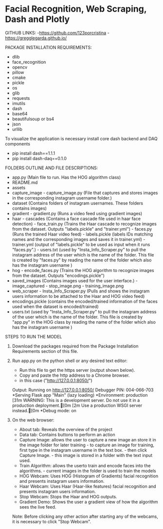 # Facial Recognition, Web Scraping, Dash and Plotly

GITHUB LINKS:
-https://github.com/123porcristina
-https://gregglegarda.github.io/


PACKAGE INSTALLATION REQUIREMENTS:
- dlib
- face_recognition
- opencv
- pillow
- cmake
- pickle
- os
- glib
- requests
- imutils
- dash
- base64
- beautifulsoup or bs4
- json
- urllib

To visualize the application is necessary install core dash backend and DAQ components
- pip install dash==1.1.1  
- pip install dash-daq==0.1.0 


FOLDERS OUTLINE AND FILE DESCRIPTIONS:

- app.py (Main file to run. Has the HOG algorithm class)
- README.md
- assets
- capture_image
        - capture_image.py (File that captures and stores images in the corresponding instagram username folder.)
- dataset (Contains folders of instagram usernames. These folders contains images)
- gradient
        - gradient.py (Runs a video feed using gradient images)
- haar
        - cascades (Contains a face cascade file used in haar face detection)
        - face_train.py (Trains the Haar cascade to recognize images from the dataset. Outputs "labels.pickle" and "trainer.yml")
        - faces.py (Runs the trained Haar video feed)
        - labels.pickle (labels IDs matching names and the corresponding images and saves it in trainer.yml)
        - trainer.yml (output of "labels.pickle" to be used as input when it runs "faces.py".)
        - users.txt (used by "Insta_Info_Scraper.py" to pull the instagram address of the user which is the name of the folder. This file is created by "faces.py" by reading the name of the folder which also has the instagram username )
- hog
        - encode_faces.py (Trains the HOG algorithm to recognize images from the dataset. Outputs "encodings.pickle")
- saved_images (Contains images used for the  user interface.)
        - image_captured
        - stop_image.png
        - training_image.png
- web_scraper
        - Insta_Info_Scraper.py (Pulls and shows the instagram users information to be attached to the Haar and HOG video feed)
 - encodings.pickle (contains the encoded/trained information of the faces used when the dataset is encoded/trained)
 - users.txt (used by "Insta_Info_Scraper.py" to pull the instagram address of the user which is the name of the folder. This file is created by "app.py" in the HOG class by reading the name of the folder which also has the instagram username )

STEPS TO RUN THE MODEL

1. Download the packages required from the Package Installation Requirements section of this file.
2. Run app.py on the python shell or any desired text editor: 
   - Run this file to get the https server (output shown below). 
   - Copy and paste the http address to a Chrome browser.
   - in this case ("http://127.0.0.1:8050/")
   
   Output:
   Running on http://127.0.0.1:8050/
   Debugger PIN: 004-066-703
   *Serving Flask app "Main" (lazy loading)
   *Environment: production
   [31m   WARNING: This is a development server. Do not use it in a production deployment.[0m
   [2m   Use a production WSGI server instead.[0m
   *Debug mode: on

2. On the web browser:
    - About tab: Reveals the overview of the project
    - Data tab: Contains buttons to perform an action
    - Capture Image: allows the user to capture a new image an store it in the image folder for later training
            - to capture an image for training, first type in the instagram username in the text box.
            - then click Capture Image.
            - this image is stored in a folder with the text input used.
    - Train Algorithm: allows the userto train and encode faces into the algorithms.
            - current images in the folder is used to train the models
    - HOG Webcam: Uses HOG (Histogram of Gradients) facial recognition and presents instagram users information.
    - Haar Webcam: Uses Haar (Haar-like features) facial recognition and presents instagram users information.
    - Stop Webcam: Stops the Haar and HOG outputs.
    - Gradient Demo: Shows the user a gradient view of how the algorithm sees the live feed.
    
    Note: Before clicking any other action after starting any of the webcams, it is necessary to click "Stop Webcam".
         

 
 
